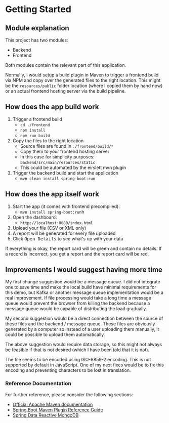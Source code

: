 # Getting Started

## Module explanation

This project has two modules:

* Backend
* Frontend

Both modules contain the relevant part of this application.

Normally, I would setup a build plugin in Maven to trigger a frontend build
via NPM and copy over the generated files to the right location. This might be
the `resources/public` folder location (where I copied them by hand now)
or an actual frontend hosting server via the build pipeline.

## How does the app build work

1. Trigger a frontend build
    * `cd ./frontend`
    * `npm install`
    * `npm run build`
2. Copy the files to the right location
    * Source files are found in `./frontend/build/*`
    * Copy them to your frontend hosting server
    * In this case for simplicity purposes: `backend/src/main/resources/static`
    * This could be automated by the eirslett mvn plugin
3. Trigger the backend build and start the application
    * `mvn clean install spring-boot:run`

## How does the app itself work

1. Start the app (it comes with frontend precompiled):
    * `mvn install spring-boot:run`h
2. Open the dashboard:
    * `http://localhost:8080/index.html`
3. Upload your file (CSV or XML only)
4. A report will be generated for every file uploaded
5. Click <kbd>Open Details</kbd> to see what's up with your data

If everything is okay, the report card will be green and contain no details.
If a record is incorrect, you get a report and the report card will be red.

## Improvements I would suggest having more time

My first change suggestion would be a message queue. I did not integrate
one to save time and make the local build have minimal requirements for 
this demo, but Kafka or another message queue implementation would be a
real improvement. If file processing would take a long time a message
queue would prevent the browser from killing the backend because a
message queue would be capable of distributing the load gradually.

My second suggestion would be a direct connection between the source of
these files and the backend / message queue. These files are obviously
generated by a computer so instead of a user uploading them manually,
it could be possible to upload them automatically.

The above suggestion would require data storage, so this might not always
be feasible if that is not desired (which I have been told that it is not).

The file seems to be encoded using ISO-8859-2 encoding. This is not supported
by default in JavaScript. One of my next fixes would be to fix this encoding
and preventing characters to be lost in translation.

### Reference Documentation
For further reference, please consider the following sections:

* [Official Apache Maven documentation](https://maven.apache.org/guides/index.html)
* [Spring Boot Maven Plugin Reference Guide](https://docs.spring.io/spring-boot/docs/2.2.6.RELEASE/maven-plugin/)
* [Spring Data Reactive MongoDB](https://docs.spring.io/spring-boot/docs/2.2.6.RELEASE/reference/htmlsingle/#boot-features-mongodb)
